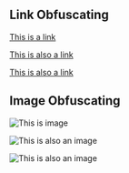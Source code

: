 
## Link Obfuscating

[This is a link](https://respawn.io)

[This is also a link](https://www.notion.so/kaedea/NotionDown-Obfusing-Blocks-25959a72e55041d6aed69f90226fa45c)

[This is also a link](https://www.notion.so/kaedea/MarkDown-Test-Page-9a873436a8b54f6a9b8ec1be725548a4)

## Image Obfuscating

![This is image](https://s3.us-west-2.amazonaws.com/secure.notion-static.com/bfcde5f2-47ab-426a-a06d-b1cea91781f4/mmexportd44a4a78d543429542df4e038acffc84_1619870561717.jpeg?X-Amz-Algorithm=AWS4-HMAC-SHA256&X-Amz-Credential=AKIAT73L2G45O3KS52Y5%2F20210524%2Fus-west-2%2Fs3%2Faws4_request&X-Amz-Date=20210524T141011Z&X-Amz-Expires=86400&X-Amz-Signature=a44ed0c859bfb7f69cfc64935509a6d018c9279e66231511af4d3c0b98cd27f4&X-Amz-SignedHeaders=host)

![This is also an image](https://s3.us-west-2.amazonaws.com/secure.notion-static.com/bfcde5f2-47ab-426a-a06d-b1cea91781f4/mmexportd44a4a78d543429542df4e038acffc84_1619870561717.jpeg?X-Amz-Algorithm=AWS4-HMAC-SHA256&X-Amz-Credential=AKIAT73L2G45O3KS52Y5%2F20210515%2Fus-west-2%2Fs3%2Faws4_request&X-Amz-Date=20210515T101250Z&X-Amz-Expires=86400&X-Amz-Signature=4082b5f128410b128d2da953b8f5b4b719ab1925eb5b6959b66415b0e39492bb&X-Amz-SignedHeaders=host)

![This is also an image](https://s3.us-west-2.amazonaws.com/secure.notion-static.com/bfcde5f2-47ab-426a-a06d-b1cea91781f4/mmexportd44a4a78d543429542df4e038acffc84_1619870561717.jpeg?X-Amz-Algorithm=AWS4-HMAC-SHA256&X-Amz-Credential=AKIAT73L2G45O3KS52Y5%2F20210515%2Fus-west-2%2Fs3%2Faws4_request&X-Amz-Date=20210515T101250Z&X-Amz-Expires=86400&X-Amz-Signature=4082b5f128410b128d2da953b8f5b4b719ab1925eb5b6959b66415b0e39492bb&X-Amz-SignedHeaders=host)




<!-- NotionPageWriter
-->